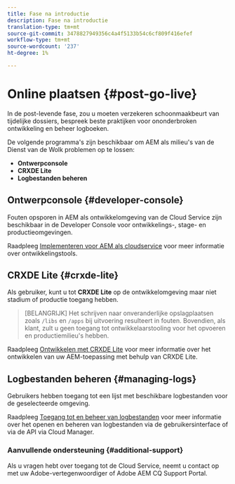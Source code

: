 ```yaml
---
title: Fase na introductie
description: Fase na introductie
translation-type: tm+mt
source-git-commit: 3478827949356c4a4f5133b54c6cf809f416efef
workflow-type: tm+mt
source-wordcount: '237'
ht-degree: 1%

---
```



# Online plaatsen {#post-go-live}

In de post-levende fase, zou u moeten verzekeren schoonmaakbeurt van tijdelijke dossiers, bespreek beste praktijken voor ononderbroken ontwikkeling en beheer logboeken.

De volgende programma&#39;s zijn beschikbaar om AEM als milieu&#39;s van de Dienst van de Wolk problemen op te lossen:

* **Ontwerpconsole**
* **CRXDE Lite**
* **Logbestanden beheren**


## Ontwerpconsole {#developer-console}

Fouten opsporen in AEM als ontwikkelomgeving van de Cloud Service zijn beschikbaar in de Developer Console voor ontwikkelings-, stage- en productieomgevingen.

Raadpleeg [Implementeren voor AEM als cloudservice](https://docs.adobe.com/content/help/en/experience-manager-cloud-service/implementing/developing/development-guidelines.html#aem-as-a-cloud-service-development-tools) voor meer informatie over ontwikkelingstools.

## CRXDE Lite {#crxde-lite}

Als gebruiker, kunt u tot **CRXDE Lite** op de ontwikkelomgeving maar niet stadium of productie toegang hebben.

>[BELANGRIJK]
>Het schrijven naar onveranderlijke opslagplaatsen zoals `/libs` en `/apps` bij uitvoering resulteert in fouten. Bovendien, als klant, zult u geen toegang tot ontwikkelaarstooling voor het opvoeren en productiemilieu&#39;s hebben.

Raadpleeg [Ontwikkelen met CRXDE Lite](https://docs.adobe.com/help/en/experience-manager-65/developing/devtools/developing-with-crxde-lite.html) voor meer informatie over het ontwikkelen van uw AEM-toepassing met behulp van CRXDE Lite.

## Logbestanden beheren {#managing-logs}

Gebruikers hebben toegang tot een lijst met beschikbare logbestanden voor de geselecteerde omgeving.

Raadpleeg [Toegang tot en beheer van logbestanden](https://docs.adobe.com/content/help/en/experience-manager-cloud-service/implementing/using-cloud-manager/manage-logs.html) voor meer informatie over het openen en beheren van logbestanden via de gebruikersinterface of via de API via Cloud Manager.

### Aanvullende ondersteuning {#additional-support}

Als u vragen hebt over toegang tot de Cloud Service, neemt u contact op met uw Adobe-vertegenwoordiger of Adobe AEM CQ Support Portal.
